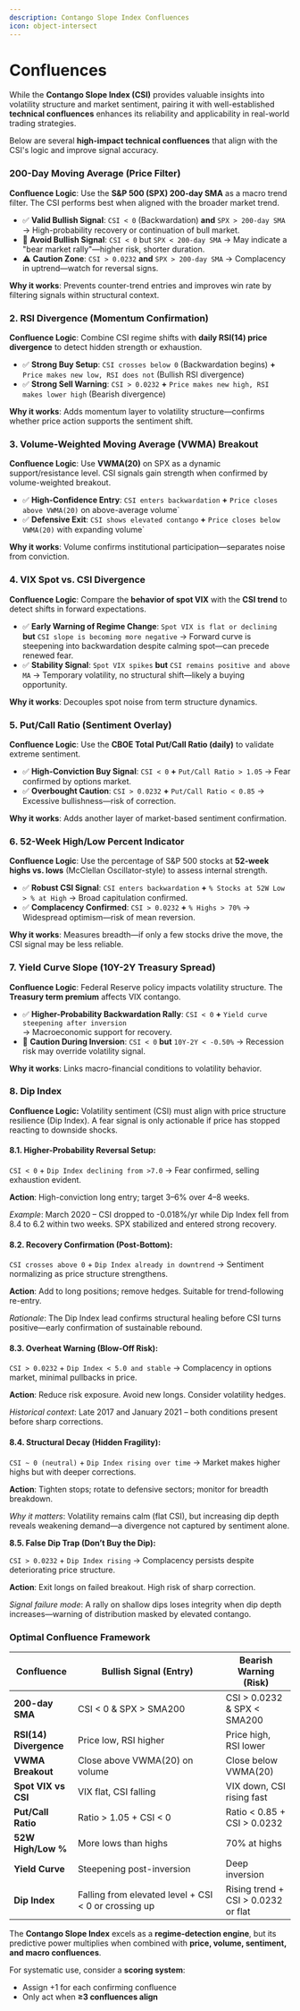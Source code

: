 ```yaml
---
description: Contango Slope Index Confluences
icon: object-intersect
---
```


# Confluences

While the **Contango Slope Index (CSI)** provides valuable insights into volatility structure and market sentiment, pairing it with well-established **technical confluences** enhances its reliability and applicability in real-world trading strategies.&#x20;

Below are several **high-impact technical confluences** that align with the CSI's logic and improve signal accuracy.

### **200-Day Moving Average (Price Filter)**

**Confluence Logic**: Use the **S\&P 500 (SPX) 200-day SMA** as a macro trend filter. The CSI performs best when aligned with the broader market trend.

* ✅ **Valid Bullish Signal**: `CSI < 0` (Backwardation) **and** `SPX > 200-day SMA` → High-probability recovery or continuation of bull market.
* 🚫 **Avoid Bullish Signal**: `CSI < 0` but `SPX < 200-day SMA` → May indicate a "bear market rally"—higher risk, shorter duration.
* ⚠️ **Caution Zone**: `CSI > 0.0232` **and** `SPX > 200-day SMA` → Complacency in uptrend—watch for reversal signs.

**Why it works**: Prevents counter-trend entries and improves win rate by filtering signals within structural context.

### **2. RSI Divergence (Momentum Confirmation)**

**Confluence Logic**: Combine CSI regime shifts with **daily RSI(14) price divergence** to detect hidden strength or exhaustion.

* ✅ **Strong Buy Setup**: `CSI crosses below 0` (Backwardation begins) **+** `Price makes new low, RSI does not` (Bullish RSI divergence)
* ✅ **Strong Sell Warning**: `CSI > 0.0232` **+** `Price makes new high, RSI makes lower high` (Bearish divergence)

**Why it works**: Adds momentum layer to volatility structure—confirms whether price action supports the sentiment shift.

### **3. Volume-Weighted Moving Average (VWMA) Breakout**

**Confluence Logic**: Use **VWMA(20)** on SPX as a dynamic support/resistance level. CSI signals gain strength when confirmed by volume-weighted breakout.

* ✅ **High-Confidence Entry**: `CSI enters backwardation` **+** `Price closes above VWMA(20)` on above-average volume\`
* ✅ **Defensive Exit**: `CSI shows elevated contango` **+** `Price closes below VWMA(20)` with expanding volume\`

**Why it works**: Volume confirms institutional participation—separates noise from conviction.

### **4. VIX Spot vs. CSI Divergence**

**Confluence Logic**: Compare the **behavior of spot VIX** with the **CSI trend** to detect shifts in forward expectations.

* ✅ **Early Warning of Regime Change**: `Spot VIX is flat or declining` **but** `CSI slope is becoming more negative` → Forward curve is steepening into backwardation despite calming spot—can precede renewed fear.
* ✅ **Stability Signal**: `Spot VIX spikes` **but** `CSI remains positive and above MA` → Temporary volatility, no structural shift—likely a buying opportunity.

**Why it works**: Decouples spot noise from term structure dynamics.

### **5. Put/Call Ratio (Sentiment Overlay)**

**Confluence Logic**: Use the **CBOE Total Put/Call Ratio (daily)** to validate extreme sentiment.

* ✅ **High-Conviction Buy Signal**: `CSI < 0` **+** `Put/Call Ratio > 1.05` → Fear confirmed by options market.
* ✅ **Overbought Caution**: `CSI > 0.0232` **+** `Put/Call Ratio < 0.85` → Excessive bullishness—risk of correction.

**Why it works**: Adds another layer of market-based sentiment confirmation.

### **6. 52-Week High/Low Percent Indicator**

**Confluence Logic**: Use the percentage of S\&P 500 stocks at **52-week highs vs. lows** (McClellan Oscillator-style) to assess internal strength.

* ✅ **Robust CSI Signal**: `CSI enters backwardation` **+** `% Stocks at 52W Low > % at High` → Broad capitulation confirmed.
* ✅ **Complacency Confirmed**: `CSI > 0.0232` **+** `% Highs > 70%` → Widespread optimism—risk of mean reversion.

**Why it works**: Measures breadth—if only a few stocks drive the move, the CSI signal may be less reliable.

### **7. Yield Curve Slope (10Y-2Y Treasury Spread)**

**Confluence Logic**: Federal Reserve policy impacts volatility structure. The **Treasury term premium** affects VIX contango.

* ✅ **Higher-Probability Backwardation Rally**: `CSI < 0` **+** `Yield curve steepening after inversion`\
  &#x20;→ Macroeconomic support for recovery.
* 🚫 **Caution During Inversion**: `CSI < 0` **but** `10Y-2Y < -0.50%` → Recession risk may override volatility signal.

**Why it works**: Links macro-financial conditions to volatility behavior.

### **8. Dip Index**&#x20;

**Confluence Logic:** Volatility sentiment (CSI) must align with price structure resilience (Dip Index). A fear signal is only actionable if price has stopped reacting to downside shocks.

#### **8.1. Higher-Probability Reversal Setup:**

`CSI < 0` + `Dip Index declining from >7.0` → Fear confirmed, selling exhaustion evident.

**Action**: High-conviction long entry; target 3–6% over 4–8 weeks.

_Example_: March 2020 – CSI dropped to -0.018%/yr while Dip Index fell from 8.4 to 6.2 within two weeks. SPX stabilized and entered strong recovery.

#### **8.2. Recovery Confirmation (Post-Bottom):**

`CSI crosses above 0` + `Dip Index already in downtrend` → Sentiment normalizing as price structure strengthens.

**Action**: Add to long positions; remove hedges. Suitable for trend-following re-entry.

_Rationale_: The Dip Index lead confirms structural healing before CSI turns positive—early confirmation of sustainable rebound.

#### **8.3. Overheat Warning (Blow-Off Risk):**

`CSI > 0.0232` + `Dip Index < 5.0 and stable` → Complacency in options market, minimal pullbacks in price.

**Action**: Reduce risk exposure. Avoid new longs. Consider volatility hedges.

_Historical context_: Late 2017 and January 2021 – both conditions present before sharp corrections.

#### **8.4. Structural Decay (Hidden Fragility):**

`CSI ~ 0 (neutral)` + `Dip Index rising over time` → Market makes higher highs but with deeper corrections.

**Action**: Tighten stops; rotate to defensive sectors; monitor for breadth breakdown.

_Why it matters_: Volatility remains calm (flat CSI), but increasing dip depth reveals weakening demand—a divergence not captured by sentiment alone.

**8.5. False Dip Trap (Don’t Buy the Dip):**

`CSI > 0.0232` + `Dip Index rising` → Complacency persists despite deteriorating price structure.

**Action**: Exit longs on failed breakout. High risk of sharp correction.

_Signal failure mode_: A rally on shallow dips loses integrity when dip depth increases—warning of distribution masked by elevated contango.

### **Optimal Confluence Framework**&#x20;

<table><thead><tr><th>Confluence</th><th width="249.09765625">Bullish Signal (Entry)</th><th>Bearish Warning (Risk)</th></tr></thead><tbody><tr><td><strong>200-day SMA</strong></td><td>CSI &#x3C; 0 &#x26; SPX > SMA200</td><td>CSI > 0.0232 &#x26; SPX &#x3C; SMA200</td></tr><tr><td><strong>RSI(14) Divergence</strong></td><td>Price low, RSI higher</td><td>Price high, RSI lower</td></tr><tr><td><strong>VWMA Breakout</strong></td><td>Close above VWMA(20) on volume</td><td>Close below VWMA(20)</td></tr><tr><td><strong>Spot VIX vs CSI</strong></td><td>VIX flat, CSI falling</td><td>VIX down, CSI rising fast</td></tr><tr><td><strong>Put/Call Ratio</strong></td><td>Ratio > 1.05 + CSI &#x3C; 0</td><td>Ratio &#x3C; 0.85 + CSI > 0.0232</td></tr><tr><td><strong>52W High/Low %</strong></td><td>More lows than highs</td><td>70% at highs</td></tr><tr><td><strong>Yield Curve</strong></td><td>Steepening post-inversion</td><td>Deep inversion</td></tr><tr><td><strong>Dip Index</strong></td><td>Falling from elevated level + CSI &#x3C; 0 or crossing up</td><td>Rising trend + CSI > 0.0232 or flat</td></tr></tbody></table>

The **Contango Slope Index** excels as a **regime-detection engine**, but its predictive power multiplies when combined with **price, volume, sentiment, and macro confluences**.&#x20;

For systematic use, consider a **scoring system**:

* Assign +1 for each confirming confluence
* Only act when **≥3 confluences align**
